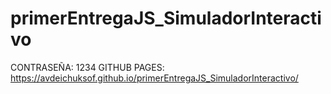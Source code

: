 # primerEntregaJS_SimuladorInteractivo

CONTRASEÑA: 1234
GITHUB PAGES: https://avdeichuksof.github.io/primerEntregaJS_SimuladorInteractivo/

